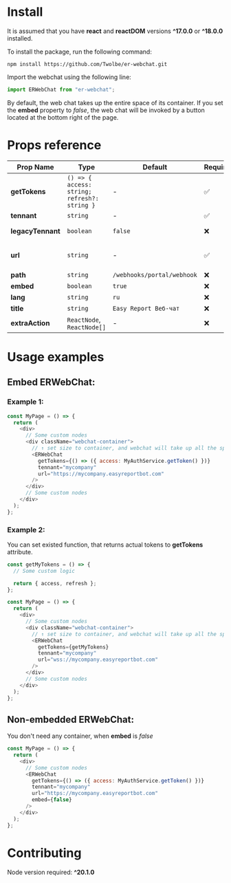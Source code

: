 # Install

It is assumed that you have **react** and **reactDOM** versions **^17.0.0** or **^18.0.0** installed.

To install the package, run the following command:

```console
npm install https://github.com/Twolbe/er-webchat.git
```

Import the webchat using the following line:

```js
import ERWebChat from "er-webchat";
```

By default, the web chat takes up the entire space of its container.
If you set the **embed** property to _false_, the web chat will be invoked by a button located at the bottom right of the page.

# Props reference

| Prop Name         | Type                                         | Default                    | Required | Description                                                                                                |
| ----------------- | -------------------------------------------- | -------------------------- | -------- | ---------------------------------------------------------------------------------------------------------- |
| **getTokens**     | `() => { access: string; refresh?: string }` | -                          | ✅       | function; returns current access and refresh tokens; refresh token is optional                             |
| **tennant**       | `string`                                     | -                          | ✅       | client realm in keycloak                                                                                   |
| **legacyTennant** | `boolean`                                    | `false`                    | ❌       | if `true`, uses legacy tennant structure in ER<25.3.5                                                      |
| **url**           | `string`                                     | -                          | ✅       | URL to reach ER core: [protocol]://easyreport.mycompany.com; protocol values: `wss`, `https`, `ws`, `http` |
| **path**          | `string`                                     | `/webhooks/portal/webhook` | ❌       | path to socket connection                                                                                  |
| **embed**         | `boolean`                                    | `true`                     | ❌       | webchat on page or over page                                                                               |
| **lang**          | `string`                                     | `ru`                       | ❌       | language                                                                                                   |
| **title**         | `string`                                     | `Easy Report Веб-чат`      | ❌       | webchat title                                                                                              |
| **extraAction**   | `ReactNode`, `ReactNode[]`                   | -                          | ❌       | extra action for header                                                                                    |

# Usage examples

## Embed ERWebChat:

### Example 1:

```js
const MyPage = () => {
  return (
    <div>
      // Some custom nodes
      <div className="webchat-container">
        // ↑ set size to container, and webchat will take up all the space
        <ERWebChat
          getTokens={() => ({ access: MyAuthService.getToken() })}
          tennant="mycompany"
          url="https://mycompany.easyreportbot.com"
        />
      </div>
      // Some custom nodes
    </div>
  );
};
```

### Example 2:

You can set existed function, that returns actual tokens to **getTokens** attribute.

```js
const getMyTokens = () => {
  // Some custom logic

  return { access, refresh };
};

const MyPage = () => {
  return (
    <div>
      // Some custom nodes
      <div className="webchat-container">
        // ↑ set size to container, and webchat will take up all the space
        <ERWebChat
          getTokens={getMyTokens}
          tennant="mycompany"
          url="wss://mycompany.easyreportbot.com"
        />
      </div>
      // Some custom nodes
    </div>
  );
};
```

## Non-embedded ERWebChat:

You don't need any container, when **embed** is _false_

```js
const MyPage = () => {
  return (
    <div>
      // Some custom nodes
      <ERWebChat
        getTokens={() => ({ access: MyAuthService.getToken() })}
        tennant="mycompany"
        url="https://mycompany.easyreportbot.com"
        embed={false}
      />
    </div>
  );
};
```

# Contributing

Node version required: **^20.1.0**
